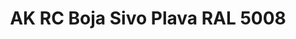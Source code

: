 ---
layout: product
title: "AK RC Boja Sivo Plava RAL 5008"
price: "330" 
desc: "Acrylic Laquer 10mL"
img_path: "/assets/img/RC208.jpg"
brand: "AK "
available: false
special_offer: false
new: false
soon: false
cat: "020000"
subcat: "020200"
subsubcat: "020201"
sifra: "RC208"
popular: true
---